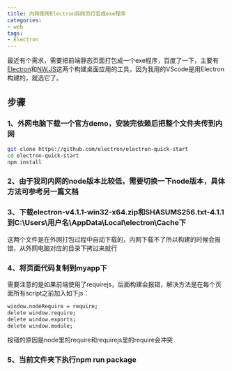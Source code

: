 ```yaml
---
title: 内网使用Electron将网页打包成exe程序
categories:
- web
tags:
- Electron
---
```

最近有个需求，需要把前端静态页面打包成一个exe程序，百度了一下，主要有[Electron](https://electronjs.org/)和[NW.JS](https://nwjs.org.cn/)这两个构建桌面应用的工具，因为我用的VScode是用Electron构建的，就选它了。

## 步骤

### 1、外网电脑下载一个官方demo，安装完依赖后把整个文件夹传到内网

``` bash
git clone https://github.com/electron/electron-quick-start
cd electron-quick-start
npm install
```

### 2、由于我司内网的node版本比较低，需要切换一下node版本，具体方法可参考另一篇文档

### 3、下载electron-v4.1.1-win32-x64.zip和SHASUMS256.txt-4.1.1到C:\Users\用户名\AppData\Local\electron\Cache下

这两个文件是在外网打包过程中自动下载的，内网下载不了所以构建的时候会报错，从外网电脑对应的目录下拷过来就行

### 4、将页面代码复制到myapp下

需要注意的是如果前端使用了requirejs，后面构建会报错，解决方法是在每个页面所有script之前加入如下js：
``` bash
window.nodeRequire = require;
delete window.require;
delete window.exports;
delete window.module;
```
报错的原因是node里的require和requirejs里的require会冲突

### 5、当前文件夹下执行npm run package

